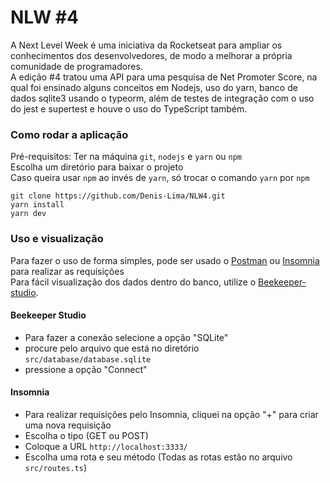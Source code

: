 # NLW #4
A Next Level Week é uma iniciativa da Rocketseat para ampliar os conhecimentos dos desenvolvedores, de modo a melhorar a própria comunidade de programadores.  
A edição #4 tratou uma API para uma pesquisa de Net Promoter Score, na qual foi ensinado alguns conceitos em Nodejs, uso do yarn, banco de dados sqlite3 usando o typeorm, além de testes de integração com o uso do jest e supertest e houve o uso do TypeScript também.

### Como rodar a aplicação
Pré-requisitos: Ter na máquina `git`, `nodejs` e `yarn` ou `npm`  
Escolha um diretório para baixar o projeto  
Caso queira usar `npm` ao invés de `yarn`, só trocar o comando `yarn` por `npm`
```
git clone https://github.com/Denis-Lima/NLW4.git
yarn install
yarn dev
```

### Uso e visualização
Para fazer o uso de forma simples, pode ser usado o [Postman](https://www.postman.com/downloads/) ou [Insomnia](https://insomnia.rest/download/core/?) para realizar as requisições  
Para fácil visualização dos dados dentro do banco, utilize o [Beekeeper-studio](https://www.beekeeperstudio.io/get).

#### Beekeeper Studio
* Para fazer a conexão selecione a opção "SQLite"
* procure pelo arquivo que está no diretório `src/database/database.sqlite`
* pressione a opção "Connect"

#### Insomnia
* Para realizar requisições pelo Insomnia, cliquei na opção "+" para criar uma nova requisição  
* Escolha o tipo (GET ou POST)  
* Coloque a URL `http://localhost:3333/`
* Escolha uma rota e seu método (Todas as rotas estão no arquivo `src/routes.ts`)